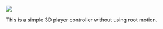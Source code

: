 ![](https://github.com/surendra019/3DController/blob/main/GIF.gif)

This is a simple 3D player controller without using root motion.
